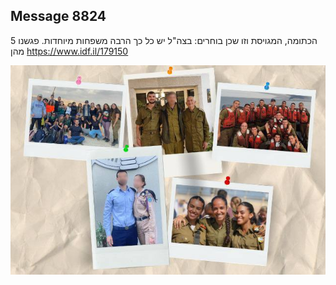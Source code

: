## Message 8824

הכתומה, המגויסת וזו שכן בוחרים:
בצה"ל יש כל כך הרבה משפחות מיוחדות. פגשנו 5 מהן
https://www.idf.il/179150

![Photo](8824/8824_photo.jpg)
